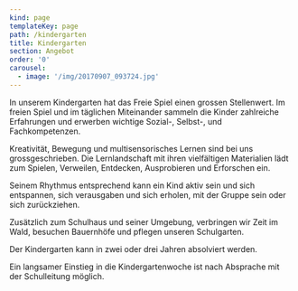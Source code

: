 ```yaml
---
kind: page
templateKey: page
path: /kindergarten
title: Kindergarten
section: Angebot
order: '0'
carousel:
  - image: '/img/20170907_093724.jpg'
---
```

In unserem Kindergarten hat das Freie Spiel einen grossen Stellenwert. Im freien Spiel und im täglichen Miteinander sammeln die Kinder zahlreiche Erfahrungen und erwerben wichtige Sozial-, Selbst-, und Fachkompetenzen. 

Kreativität, Bewegung und multisensorisches Lernen sind bei uns grossgeschrieben. Die Lernlandschaft mit ihren vielfältigen Materialien lädt zum Spielen, Verweilen, Entdecken, Ausprobieren und Erforschen ein. 

Seinem Rhythmus entsprechend kann ein Kind aktiv sein und sich entspannen, sich verausgaben und sich erholen, mit der Gruppe sein oder sich zurückziehen. 

Zusätzlich zum Schulhaus und seiner Umgebung, verbringen wir Zeit im Wald, besuchen Bauernhöfe und pflegen unseren Schulgarten. 

Der Kindergarten kann in zwei oder drei Jahren absolviert werden. 

Ein langsamer Einstieg in die Kindergartenwoche ist nach Absprache mit der Schulleitung möglich.
